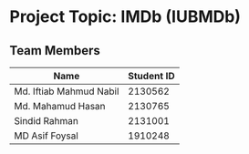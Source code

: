 # Project Topic: IMDb (IUBMDb)

## Team Members

| Name                    | Student ID |
|-------------------------|------------|
| Md. Iftiab Mahmud Nabil | 2130562    |
| Md. Mahamud Hasan       | 2130765    |
| Sindid Rahman           | 2131001    |
| MD Asif Foysal          | 1910248    |

